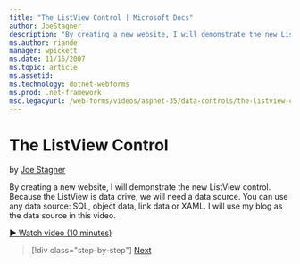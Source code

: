 ```yaml
---
title: "The ListView Control | Microsoft Docs"
author: JoeStagner
description: "By creating a new website, I will demonstrate the new ListView control. Because the ListView is data drive, we will need a data source. You can use any data..."
ms.author: riande
manager: wpickett
ms.date: 11/15/2007
ms.topic: article
ms.assetid: 
ms.technology: dotnet-webforms
ms.prod: .net-framework
msc.legacyurl: /web-forms/videos/aspnet-35/data-controls/the-listview-control
---
```

The ListView Control
====================
by [Joe Stagner](https://github.com/JoeStagner)

By creating a new website, I will demonstrate the new ListView control. Because the ListView is data drive, we will need a data source. You can use any data source: SQL, object data, link data or XAML. I will use my blog as the data source in this video.

[&#9654; Watch video (10 minutes)](https://channel9.msdn.com/Blogs/ASP-NET-Site-Videos/the-listview-control)

>[!div class="step-by-step"]
[Next](the-datapager-control.md)